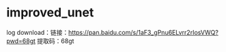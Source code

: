 # improved_unet
log download：链接：https://pan.baidu.com/s/1aF3_gPnu6ELvrr2rIosVWQ?pwd=68gt 
提取码：68gt 
